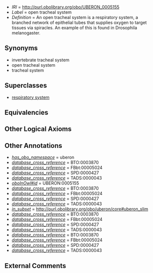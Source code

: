  * *IRI* = http://purl.obolibrary.org/obo/UBERON_0005155
 * *Label* = open tracheal system
 * *Definition* = An open tracheal system is a respiratory system, a branched network of epithelial tubes that supplies oxygen to target tissues via spiracles. An example of this is found in Drosophila melanogaster.

## Synonyms

 * invertebrate tracheal system
 * open tracheal system
 * tracheal system

## Superclasses

 * [respiratory system](../../UBERON/04/UBERON_0001004.md)

## Equivalencies


## Other Logical Axioms


## Other Annotations

 * *[has_obo_namespace](../../ce/oboInOwl#hasOBONamespace.md)* = uberon
 * *[database_cross_reference](../../ef/oboInOwl#hasDbXref.md)* = BTO:0003870
 * *[database_cross_reference](../../ef/oboInOwl#hasDbXref.md)* = FBbt:00005024
 * *[database_cross_reference](../../ef/oboInOwl#hasDbXref.md)* = SPD:0000427
 * *[database_cross_reference](../../ef/oboInOwl#hasDbXref.md)* = TADS:0000043
 * *[oboInOwl#id](../../id/oboInOwl#id.md)* = UBERON:0005155
 * *[database_cross_reference](../../ef/oboInOwl#hasDbXref.md)* = BTO:0003870
 * *[database_cross_reference](../../ef/oboInOwl#hasDbXref.md)* = FBbt:00005024
 * *[database_cross_reference](../../ef/oboInOwl#hasDbXref.md)* = SPD:0000427
 * *[database_cross_reference](../../ef/oboInOwl#hasDbXref.md)* = TADS:0000043
 * *[in_subset](../../et/oboInOwl#inSubset.md)* = http://purl.obolibrary.org/obo/uberon/core#uberon_slim
 * *[database_cross_reference](../../ef/oboInOwl#hasDbXref.md)* = BTO:0003870
 * *[database_cross_reference](../../ef/oboInOwl#hasDbXref.md)* = FBbt:00005024
 * *[database_cross_reference](../../ef/oboInOwl#hasDbXref.md)* = SPD:0000427
 * *[database_cross_reference](../../ef/oboInOwl#hasDbXref.md)* = TADS:0000043
 * *[database_cross_reference](../../ef/oboInOwl#hasDbXref.md)* = BTO:0003870
 * *[database_cross_reference](../../ef/oboInOwl#hasDbXref.md)* = FBbt:00005024
 * *[database_cross_reference](../../ef/oboInOwl#hasDbXref.md)* = SPD:0000427
 * *[database_cross_reference](../../ef/oboInOwl#hasDbXref.md)* = TADS:0000043

## External Comments

